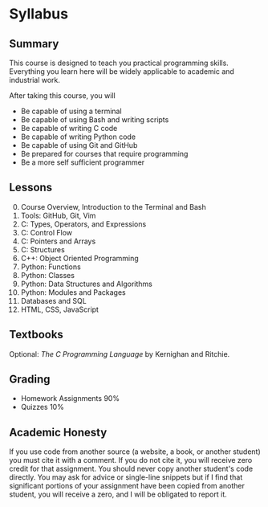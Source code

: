 # Syllabus

## Summary

This course is designed to teach you practical programming skills.  Everything
you learn here will be widely applicable to academic and industrial work.

After taking this course, you will
* Be capable of using a terminal
* Be capable of using Bash and writing scripts
* Be capable of writing C code
* Be capable of writing Python code
* Be capable of using Git and GitHub
* Be prepared for courses that require programming
* Be a more self sufficient programmer

## Lessons

0. Course Overview, Introduction to the Terminal and Bash
1. Tools: GitHub, Git, Vim
2. C: Types, Operators, and Expressions
3. C: Control Flow
4. C: Pointers and Arrays
5. C: Structures
6. C++: Object Oriented Programming
7. Python: Functions
8. Python: Classes
9. Python: Data Structures and Algorithms
10. Python: Modules and Packages
11. Databases and SQL
12. HTML, CSS, JavaScript

## Textbooks

Optional: *The C Programming Language* by Kernighan and Ritchie.

## Grading

* Homework Assignments 90%
* Quizzes 10%

## Academic Honesty

If you use code from another source (a website, a book, or another student) you
must cite it with a comment.  If you do not cite it, you will receive zero
credit for that assignment.  You should never copy another student's code
directly.  You may ask for advice or single-line snippets but if I find that
significant portions of your assignment have been copied from another student,
you will receive a zero, and I will be obligated to report it.
